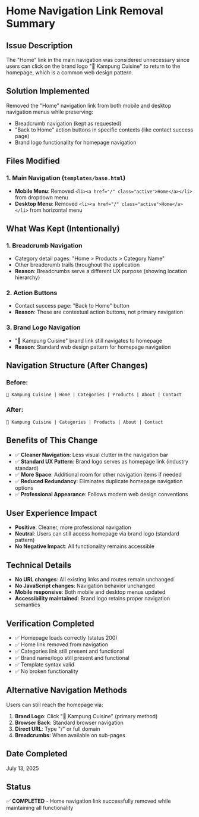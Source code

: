 # Home Navigation Link Removal Summary

## Issue Description
The "Home" link in the main navigation was considered unnecessary since users can click on the brand logo "🍜 Kampung Cuisine" to return to the homepage, which is a common web design pattern.

## Solution Implemented
Removed the "Home" navigation link from both mobile and desktop navigation menus while preserving:
- Breadcrumb navigation (kept as requested)
- "Back to Home" action buttons in specific contexts (like contact success page)
- Brand logo functionality for homepage navigation

## Files Modified

### 1. Main Navigation (`templates/base.html`)
- **Mobile Menu**: Removed `<li><a href="/" class="active">Home</a></li>` from dropdown menu
- **Desktop Menu**: Removed `<li><a href="/" class="active">Home</a></li>` from horizontal menu

## What Was Kept (Intentionally)

### 1. Breadcrumb Navigation
- Category detail pages: "Home > Products > Category Name"
- Other breadcrumb trails throughout the application
- **Reason**: Breadcrumbs serve a different UX purpose (showing location hierarchy)

### 2. Action Buttons
- Contact success page: "Back to Home" button
- **Reason**: These are contextual action buttons, not primary navigation

### 3. Brand Logo Navigation
- "🍜 Kampung Cuisine" brand link still navigates to homepage
- **Reason**: Standard web design pattern for homepage navigation

## Navigation Structure (After Changes)

### Before:
```
🍜 Kampung Cuisine | Home | Categories | Products | About | Contact
```

### After:
```
🍜 Kampung Cuisine | Categories | Products | About | Contact
```

## Benefits of This Change
- ✅ **Cleaner Navigation**: Less visual clutter in the navigation bar
- ✅ **Standard UX Pattern**: Brand logo serves as homepage link (industry standard)
- ✅ **More Space**: Additional room for other navigation items if needed
- ✅ **Reduced Redundancy**: Eliminates duplicate homepage navigation options
- ✅ **Professional Appearance**: Follows modern web design conventions

## User Experience Impact
- **Positive**: Cleaner, more professional navigation
- **Neutral**: Users can still access homepage via brand logo (standard pattern)
- **No Negative Impact**: All functionality remains accessible

## Technical Details
- **No URL changes**: All existing links and routes remain unchanged
- **No JavaScript changes**: Navigation behavior unchanged
- **Mobile responsive**: Both mobile and desktop menus updated
- **Accessibility maintained**: Brand logo retains proper navigation semantics

## Verification Completed
- ✅ Homepage loads correctly (status 200)
- ✅ Home link removed from navigation
- ✅ Categories link still present and functional
- ✅ Brand name/logo still present and functional
- ✅ Template syntax valid
- ✅ No broken functionality

## Alternative Navigation Methods
Users can still reach the homepage via:
1. **Brand Logo**: Click "🍜 Kampung Cuisine" (primary method)
2. **Browser Back**: Standard browser navigation
3. **Direct URL**: Type "/" or full domain
4. **Breadcrumbs**: When available on sub-pages

## Date Completed
July 13, 2025

## Status
✅ **COMPLETED** - Home navigation link successfully removed while maintaining all functionality